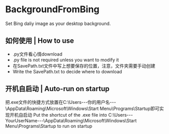 # BackgroundFromBing
Set Bing daliy image as your desktop background.

## 如何使用 | How to use
- .py文件看心情download
- .py file is not required unless you want to modify it
- 在SavePath.txt文件中写上想要保存的位置，注意，文件夹需要手动创建
- Write the SavePath.txt to decide where to download

## 开机自启动 | Auto-run on startup
把.exe文件的快捷方式放置在C:\Users\---你的用户名---\AppData\Roaming\Microsoft\Windows\Start Menu\Programs\Startup即可实现开机自启动
Put the shortcut of the .exe file into C:\Users\---YourUserName---\AppData\Roaming\Microsoft\Windows\Start Menu\Programs\Startup to run on startup
